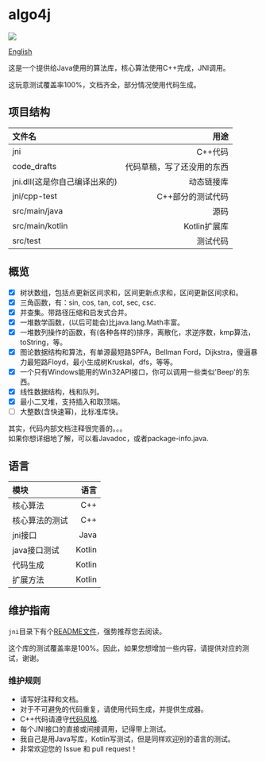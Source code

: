 
# algo4j

[![](https://jitpack.io/v/ice1000/algo4j.svg)](https://jitpack.io/#ice1000/algo4j)

[English](./README.md)

这是一个提供给Java使用的算法库，核心算法使用C++完成，JNI调用。

这玩意测试覆盖率100%，文档齐全，部分情况使用代码生成。

## 项目结构

文件名|用途
:---|---:
jni|C++代码
code_drafts|代码草稿，写了还没用的东西
jni.dll(这是你自己编译出来的)|动态链接库
jni/cpp-test|C++部分的测试代码
src/main/java|源码
src/main/kotlin|Kotlin扩展库
src/test|测试代码

## 概览

- [X] 树状数组，包括点更新区间求和，区间更新点求和，区间更新区间求和。
- [X] 三角函数，有：sin, cos, tan, cot, sec, csc.
- [X] 并查集。带路径压缩和启发式合并。
- [X] 一堆数学函数，(以后可能会)比java.lang.Math丰富。
- [X] 一堆数列操作的函数，有(各种各样的)排序，离散化，求逆序数，kmp算法，toString，等。
- [X] 图论数据结构和算法，有单源最短路SPFA，Bellman Ford，Dijkstra，傻逼暴力最短路Floyd，最小生成树Kruskal，dfs，等等。
- [X] 一个只有Windows能用的Win32API接口，你可以调用一些类似'Beep'的东西。
- [X] 线性数据结构，栈和队列。
- [X] 最小二叉堆，支持插入和取顶端。
- [ ] 大整数(含快速幂)，比标准库快。

其实，代码内部文档注释很完善的。。。<br/>
如果你想详细地了解，可以看Javadoc，或者package-info.java.

## 语言

模块|语言
:---|---:
核心算法|C++
核心算法的测试|C++
jni接口|Java
java接口测试|Kotlin
代码生成|Kotlin
扩展方法|Kotlin

## 维护指南

`jni`目录下有个[README文件](./jni/README.md)，强势推荐您去阅读。

这个库的测试覆盖率是100%。因此，如果您想增加一些内容，请提供对应的测试，谢谢。

### 维护规则

+ 请写好注释和文档。
+ 对于不可避免的代码重复，请使用代码生成，并提供生成器。
+ C++代码请遵守[代码风格](./jni/README.md).
+ 每个JNI接口的直接或间接调用，记得带上测试。
+ 我自己是用Java写库，Kotlin写测试，但是同样欢迎别的语言的测试。
+ 非常欢迎您的 Issue 和 pull request！
